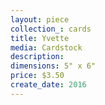 ```yaml
---
layout: piece
collection_: cards
title: Yvette
media: Cardstock
description:
dimensions: 5" x 6"
price: $3.50
create_date: 2016
---
```

